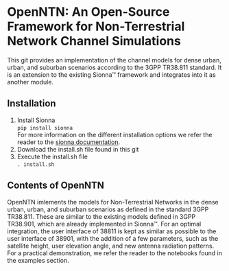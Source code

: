# OpenNTN: An Open-Source Framework for Non-Terrestrial Network Channel Simulations
This git provides an implementation of the channel models for dense urban, urban, and suburban scenarios according to the 3GPP TR38.811 standard. It is an extension to the existing Sionna™ framework and integrates into it as another module.

## Installation

1. Install Sionna <br>
  <code>pip install sionna</code> <br>
For more information on the different installation options we refer the reader to the [sionna documentation](https://nvlabs.github.io/sionna/installation.html).
2. Download the install.sh file found in this git 
3. Execute the install.sh file <br>
   <code>. install.sh</code>

## Contents of OpenNTN
OpenNTN imlements the models for Non-Terrestrial Networks in the dense urban, urban, and suburban scenarios as defined in the standard 3GPP TR38.811. These are similar to the existing models defined in 3GPP TR38.901, which are already implemented in Sionna:tm:. For an optimal integration, the user interface of 38811 is kept as similar as possible to the user interface of 38901, with the addition of a few parameters, such as the satellite height, user elevation angle, and new antenna radiation patterns. For a practical demonstration, we refer the reader to the notebooks found in the examples section.
